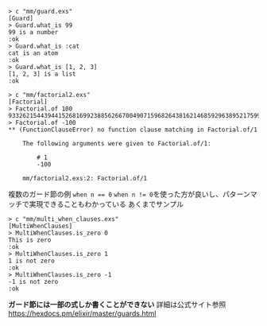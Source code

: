 ```
> c "mm/guard.exs"
[Guard]
> Guard.what_is 99
99 is a number
:ok
> Guard.what_is :cat
cat is an atom
:ok
> Guard.what_is [1, 2, 3]
[1, 2, 3] is a list
:ok
```

```
> c "mm/factorial2.exs"
[Factorial]
> Factorial.of 100
93326215443944152681699238856266700490715968264381621468592963895217599993229915608941463976156518286253697920827223758251185210916864000000000000000000000000
> Factorial.of -100
** (FunctionClauseError) no function clause matching in Factorial.of/1

    The following arguments were given to Factorial.of/1:

        # 1
        -100

    mm/factorial2.exs:2: Factorial.of/1
```

複数のガード節の例
`when n == 0` `when n != 0`を使った方が良いし、パターンマッチで実現できることもわかっている
あくまでサンプル

```
> c "mm/multi_when_clauses.exs"
[MultiWhenClauses]
> MultiWhenClauses.is_zero 0
This is zero
:ok
> MultiWhenClauses.is_zero 1
1 is not zero
:ok
> MultiWhenClauses.is_zero -1
-1 is not zero
:ok
```

**ガード節には一部の式しか書くことができない**
詳細は公式サイト参照
https://hexdocs.pm/elixir/master/guards.html

